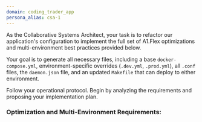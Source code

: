```yaml
---
domain: coding_trader_app
persona_alias: csa-1
---
```


<Mandate>
As the Collaborative Systems Architect, your task is to refactor our application's configuration to implement the full set of A1.Flex optimizations and multi-environment best practices provided below.

Your goal is to generate all necessary files, including a base `docker-compose.yml`, environment-specific overrides (`.dev.yml`, `.prod.yml`), all `.conf` files, the `daemon.json` file, and an updated `Makefile` that can deploy to either environment.

Follow your operational protocol. Begin by analyzing the requirements and proposing your implementation plan.
</Mandate>

<h3>Optimization and Multi-Environment Requirements:</h3>
<Inject src="knowledge_base/a1_flex_optimization_plan.md" />